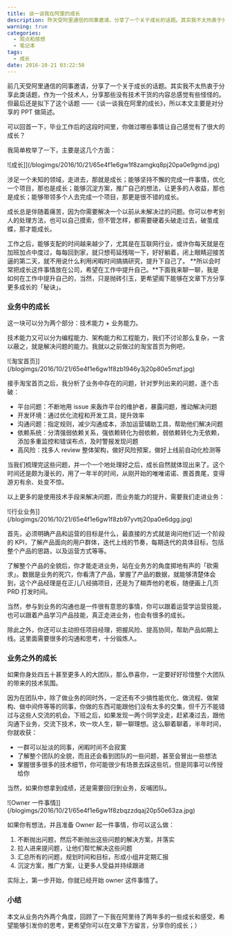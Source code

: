 ```yaml
---
title: 谈一谈我在阿里的成长
description: 昨天受阿里通信的同事邀请，分享了一个关于成长的话题。其实我不太热衷于分享此类话题，作为一个技术人，分享那些没有技术干货的内容总感觉有些怪怪的，无奈，还是拟下了这个话题——《谈一谈我在阿里的成长》，所以本文主要是分享的 PPT 简述。
warning: true
categories:
  - 观点和感想
  - 笔记本
tags:
  - 成长
date: 2016-10-21 03:22:50
---
```



前几天受阿里通信的同事邀请，分享了一个关于成长的话题。其实我不太热衷于分享此类话题，作为一个技术人，分享那些没有技术干货的内容总感觉有些怪怪的。但最后还是拟下了这个话题 ——《谈一谈我在阿里的成长》，所以本文主要是对分享的 PPT 做简述。

<!--more-->

可以回首一下，毕业工作后的这段时间里，你做过哪些事情让自己感觉有了很大的成长？

我简单枚举了一下，主要是这几个方面：

![成长]](/blogimgs/2016/10/21/65e4f1e6gw1f8zamgkq8pj20pa0e9gmd.jpg)<!--<source src="http://ww4.sinaimg.cn/large/65e4f1e6gw1f8zamgkq8pj20pa0e9gmd.jpg">-->

涉足一个未知的领域，走进去，那就是成长；能够坚持不懈的完成一件事情，优化一个项目，那也是成长；能够沉淀方案，推广自己的想法，让更多的人收益，那也是成长；能够带领多个人去完成一个项目，那更是很不错的成长。

成长总是伴随着痛苦，因为你需要解决一个以前从未解决过的问题。你可以参考别人的处理方法，也可以自己摸索，但不管怎样，都需要硬着头破走过去，破茧成蝶，那才能成长。

工作之后，能够支配的时间越来越少了，尤其是在互联网行业，或许你每天就是在加班加点中度过，每每回到家，就只想苟延残喘一下，好好躺着，闭上眼睛迎接苦逼的第二天，就不用说什么利用闲暇时间搞搞研究，提升下自己了。 **所以会时常把成长这件事情放在公司，希望在工作中提升自己。**下面我来聊一聊，我是如何在工作中提升自己的，当然，只是抛砖引玉，更希望阁下能够在文章下方分享更多成长的「秘诀」。

### 业务中的成长

这一块可以分为两个部分：技术能力 + 业务能力。

技术能力又可以分为编程能力、架构能力和工程能力，我们不讨论那么复杂，一言以蔽之，就是解决问题的能力。我就以之前做过的淘宝首页为例吧，

![淘宝首页]](/blogimgs/2016/10/21/65e4f1e6gw1f8zb1946y3j20p80e5mzf.jpg)<!--<source src="http://ww2.sinaimg.cn/large/65e4f1e6gw1f8zb1946y3j20p80e5mzf.jpg">-->

接手淘宝首页之后，我分析了业务中存在的问题，针对罗列出来的问题，逐个击破：

- 平台问题：不断地用 issue 来轰炸平台的维护者，暴露问题，推动解决问题
- 开发环境：通过优化流程和开发工具，提升效率
- 沟通问题：指定规则，减少沟通成本，添加运营辅助工具，帮助他们解决问题
- 依赖系统：分清强弱依赖关系，强依赖转化为弱依赖，弱依赖转化为无依赖，添加多重监控和错误布点，及时警报发现问题
- 高风险：找多人 review 整体架构，做好风险预案，做好上线前自动化检测等

当我们梳理完这些问题，并一个一个地处理好之后，成长自然就体现出来了。这个时间还是颇为漫长的，用了一年半的时间，从刚开始的唯唯诺诺、畏首畏尾，变得游刃有余、处变不惊。

以上更多的是使用技术手段来解决问题，而业务能力的提升，需要我们走进业务：

![行业业务]](/blogimgs/2016/10/21/65e4f1e6gw1f8zb97yvttj20pa0e6dgg.jpg)<!--<source src="http://ww4.sinaimg.cn/large/65e4f1e6gw1f8zb97yvttj20pa0e6dgg.jpg">-->

首先，必须明确产品和运营的目标是什么，最直接的方式就是询问他们近一个阶段的 KPI，了解产品面向的用户群体，迭代上线的节奏，每期迭代的具体目标，包括整个产品的思路，以及运营方式等等。

了解整个产品的全貌后，你才能走进业务，站在业务方的角度掷地有声的「砍需求」。数据是业务的死穴，你看清了产品，掌握了产品的数据，就能够清楚体会到，这个产品经理是在正儿八经搞项目，还是为了糊弄他的老板，随便画上几页 PRD 打发时间。

当然，参与到业务的沟通也是一件很有意思的事情，你可以跟着运营学运营技能，也可以跟着产品学习产品技能，真正走进业务，也会有很多的成长。

除此之外，你还可以主动担任项目经理，把握风险、提高协同，帮助产品如期上线。这里面需要很多的沟通和思考，十分锻炼人。

### 业务之外的成长

如果你身处四五十甚至更多人的大团队，那么恭喜你，一定要好好珍惜整个大团队的带来的技术氛围。

因为在团队中，除了做业务的同时外，一定还有不少搞性能优化、做流程、做架构、做中间件等等的同事，你做的东西可能跟他们没有太多的交集，但千万不能错过与这些人交流的机会。下班之后，如果发现一两个同学没走，赶紧凑过去，跟他沟通下业务，交流下技术，坎一坎人生，聊一聊理想。这么聊着聊着，半年时间，你就收获：

- 一群可以扯淡的同事，闲暇时间不会寂寞
- 了解整个团队的全貌，而且还会看到团队的一些问题，甚至会冒出一些想法
- 掌握很多很多的技术细节，你可能很少有场景去踩这些坑，但是同事可以传授给你

当然，如果你想拿到成绩，还是需要回归到业务，反哺团队。

![Owner 一件事情]](/blogimgs/2016/10/21/65e4f1e6gw1f8zbqzzdqaj20p50e63za.jpg)<!--<source src="http://ww1.sinaimg.cn/large/65e4f1e6gw1f8zbqzzdqaj20p50e63za.jpg">-->

如果你有想法，并且准备 Owner 起一件事情，你可以这么做：

1. 不断抛出问题，然后不断抛出这些问题的解决方案，并落实
2. 拉人进来提问题，让他们帮忙解决这些问题
3. 汇总所有的问题，规划时间和目标，形成小组并定期汇报
4. 沉淀方案，推广方案，让更多人受益并持续跟进

实际上，第一步开始，你就已经开始 owner 这件事情了。

### 小结

本文从业务内外两个角度，回顾了一下我在阿里待了两年多的一些成长和感受，希望能够引发你的思考，更希望你可以在文章下方留言，分享你的成长；）
